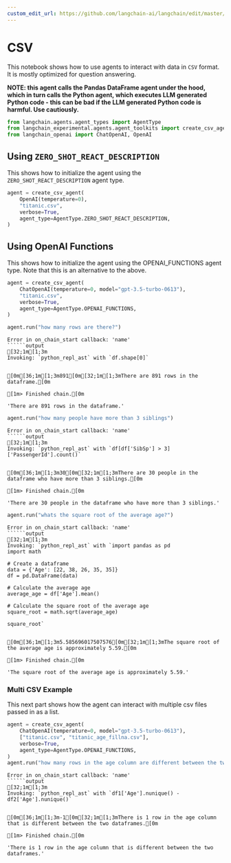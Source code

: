 ```yaml
---
custom_edit_url: https://github.com/langchain-ai/langchain/edit/master/docs/docs/integrations/toolkits/csv.ipynb
---
```

# CSV

This notebook shows how to use agents to interact with data in `CSV` format. It is mostly optimized for question answering.

**NOTE: this agent calls the Pandas DataFrame agent under the hood, which in turn calls the Python agent, which executes LLM generated Python code - this can be bad if the LLM generated Python code is harmful. Use cautiously.**




```python
from langchain.agents.agent_types import AgentType
from langchain_experimental.agents.agent_toolkits import create_csv_agent
from langchain_openai import ChatOpenAI, OpenAI
```

## Using `ZERO_SHOT_REACT_DESCRIPTION`

This shows how to initialize the agent using the `ZERO_SHOT_REACT_DESCRIPTION` agent type.


```python
agent = create_csv_agent(
    OpenAI(temperature=0),
    "titanic.csv",
    verbose=True,
    agent_type=AgentType.ZERO_SHOT_REACT_DESCRIPTION,
)
```

## Using OpenAI Functions

This shows how to initialize the agent using the OPENAI_FUNCTIONS agent type. Note that this is an alternative to the above.


```python
agent = create_csv_agent(
    ChatOpenAI(temperature=0, model="gpt-3.5-turbo-0613"),
    "titanic.csv",
    verbose=True,
    agent_type=AgentType.OPENAI_FUNCTIONS,
)
```


```python
agent.run("how many rows are there?")
```
```output
Error in on_chain_start callback: 'name'
``````output
[32;1m[1;3m
Invoking: `python_repl_ast` with `df.shape[0]`


[0m[36;1m[1;3m891[0m[32;1m[1;3mThere are 891 rows in the dataframe.[0m

[1m> Finished chain.[0m
```


```output
'There are 891 rows in the dataframe.'
```



```python
agent.run("how many people have more than 3 siblings")
```
```output
Error in on_chain_start callback: 'name'
``````output
[32;1m[1;3m
Invoking: `python_repl_ast` with `df[df['SibSp'] > 3]['PassengerId'].count()`


[0m[36;1m[1;3m30[0m[32;1m[1;3mThere are 30 people in the dataframe who have more than 3 siblings.[0m

[1m> Finished chain.[0m
```


```output
'There are 30 people in the dataframe who have more than 3 siblings.'
```



```python
agent.run("whats the square root of the average age?")
```
```output
Error in on_chain_start callback: 'name'
``````output
[32;1m[1;3m
Invoking: `python_repl_ast` with `import pandas as pd
import math

# Create a dataframe
data = {'Age': [22, 38, 26, 35, 35]}
df = pd.DataFrame(data)

# Calculate the average age
average_age = df['Age'].mean()

# Calculate the square root of the average age
square_root = math.sqrt(average_age)

square_root`


[0m[36;1m[1;3m5.585696017507576[0m[32;1m[1;3mThe square root of the average age is approximately 5.59.[0m

[1m> Finished chain.[0m
```


```output
'The square root of the average age is approximately 5.59.'
```


### Multi CSV Example

This next part shows how the agent can interact with multiple csv files passed in as a list.


```python
agent = create_csv_agent(
    ChatOpenAI(temperature=0, model="gpt-3.5-turbo-0613"),
    ["titanic.csv", "titanic_age_fillna.csv"],
    verbose=True,
    agent_type=AgentType.OPENAI_FUNCTIONS,
)
agent.run("how many rows in the age column are different between the two dfs?")
```
```output
Error in on_chain_start callback: 'name'
``````output
[32;1m[1;3m
Invoking: `python_repl_ast` with `df1['Age'].nunique() - df2['Age'].nunique()`


[0m[36;1m[1;3m-1[0m[32;1m[1;3mThere is 1 row in the age column that is different between the two dataframes.[0m

[1m> Finished chain.[0m
```


```output
'There is 1 row in the age column that is different between the two dataframes.'
```

